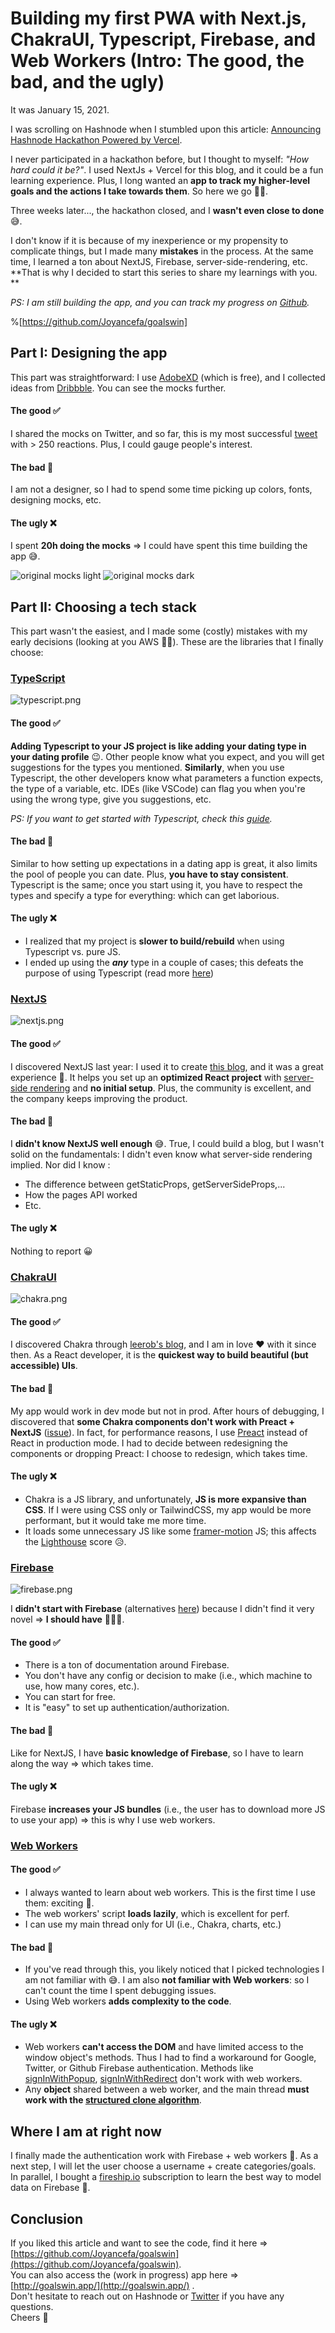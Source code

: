 # Building my first PWA with Next.js, ChakraUI, Typescript, Firebase, and Web Workers (Intro: The good, the bad, and the ugly)

It was January 15, 2021.

I was scrolling on Hashnode when I stumbled upon this article:  [Announcing Hashnode Hackathon Powered by Vercel](https://townhall.hashnode.com/announcing-hashnode-hackathon-powered-by-vercel).

I never participated in a hackathon before, but I thought to myself: *"How hard could it be?"*. I used NextJs + Vercel for this blog, and it could be a fun learning experience. Plus, I long wanted an **app to track my higher-level goals and the actions I take towards them**. So here we go 💪🏾.

Three weeks later..., the hackathon closed, and I **wasn't even close to done** 😅.

I don't know if it is because of my inexperience or my propensity to complicate things, but I made many **mistakes** in the process. At the same time, I learned a ton about NextJS, Firebase, server-side-rendering, etc. **That is why I decided to start this series to share my learnings with you. **

*PS: I am still building the app, and you can track my progress on  [Github](https://github.com/Joyancefa/goalswin).*

%[https://github.com/Joyancefa/goalswin]

## Part I: Designing the app

This part was straightforward: I use  [AdobeXD](https://www.adobe.com/products/xd.html)  (which is free), and I collected ideas from  [Dribbble](https://dribbble.com/). You can see the mocks further.

#### The good ✅
I shared the mocks on Twitter, and so far, this is my most successful  [tweet](https://twitter.com/joyancefa/status/1353349268707405824)  with > 250 reactions. Plus, I could gauge people's interest.

#### The bad 🤯
I am not a designer, so I had to spend some time picking up colors, fonts, designing mocks, etc. 

#### The ugly ❌
I spent **20h doing the mocks** => I could have spent this time building the app 😅. 

![original mocks light](https://pbs.twimg.com/media/EsgPERNW8AAaTXR?format=jpg&name=large)
![original mocks dark](https://pbs.twimg.com/media/EsgPERNXMAIg27B?format=jpg&name=large)

## Part II: Choosing a tech stack

This part wasn't the easiest, and I made some (costly) mistakes with my early decisions (looking at you AWS 🤏🏾). These are the libraries that I finally choose:

### [TypeScript](https://www.typescriptlang.org/)

![typescript.png](https://cdn.hashnode.com/res/hashnode/image/upload/v1615361830569/A01DJVFu1.png)

#### The good ✅

**Adding Typescript to your JS project is like adding your dating type in your dating profile** 😉. Other people know what you expect, and you will get suggestions for the types you mentioned. **Similarly**, when you use Typescript, the other developers know what parameters a function expects, the type of a variable, etc. IDEs (like VSCode) can flag you when you're using the wrong type, give you suggestions, etc.

*PS: If you want to get started with Typescript, check this  [guide](https://kodeinstincts.hashnode.dev/typescript-beginner-start-here?guid=e3ec5af7-4eac-435d-ac0c-8c71eefccb42&deviceId=b85a9a6b-30ab-4c7d-985f-c1a31aa81998).*

#### The bad 🤯
Similar to how setting up expectations in a dating app is great, it also limits the pool of people you can date. Plus, **you have to stay consistent**. Typescript is the same; once you start using it, you have to respect the types and specify a type for everything: which can get laborious. 

#### The ugly ❌
- I realized that my project is **slower to build/rebuild** when using Typescript vs. pure JS.
- I ended up using the ***any*** type in a couple of cases; this defeats the purpose of using Typescript (read more  [here](https://thoughtbot.com/blog/typescript-stop-using-any-there-s-a-type-for-that))

### [NextJS](https://nextjs.org/)

![nextjs.png](https://cdn.hashnode.com/res/hashnode/image/upload/v1615361884861/yQBK1TN_y.png)

#### The good ✅
I discovered NextJS last year: I used it to create  [this blog](http://frontendjoy.com/), and it was a great experience 🙂. It helps you set up an **optimized React project** with [server-side rendering](https://www.educative.io/edpresso/what-is-server-side-rendering) and **no initial setup**. Plus, the community is excellent, and the company keeps improving the product.

#### The bad 🤯
I **didn't know NextJS well enough** 😅. True, I could build a blog, but I wasn't solid on the fundamentals: I didn't even know what server-side rendering implied. Nor did I know :
- The difference between getStaticProps, getServerSideProps,...
- How the pages API worked
- Etc.

#### The ugly ❌
Nothing to report 😀

### [ChakraUI](https://chakra-ui.com/)

![chakra.png](https://cdn.hashnode.com/res/hashnode/image/upload/v1615361960457/ZJVk9Psk5.png)

#### The good ✅

I discovered Chakra through  [leerob's blog](https://github.com/leerob/leerob.io), and I am in love ❤️ with it since then. As a React developer, it is the **quickest way to build beautiful (but accessible) UIs**.

#### The bad 🤯
My app would work in dev mode but not in prod. After hours of debugging, I discovered that **some Chakra components don't work with Preact + NextJS** ([issue](https://github.com/chakra-ui/chakra-ui/issues/3099)). In fact, for performance reasons, I use  [Preact](https://preactjs.com/)  instead of React in production mode. I had to decide between redesigning the components or dropping Preact: I choose to redesign, which takes time.

#### The ugly ❌
- Chakra is a JS library, and unfortunately, **JS is more expansive than CSS**. If I were using CSS only or TailwindCSS, my app would be more performant, but it would take me more time. 
- It loads some unnecessary JS like some [framer-motion](https://www.framer.com/motion/) JS; this affects the [Lighthouse](https://developers.google.com/web/tools/lighthouse) score 😥.

### [Firebase](https://firebase.google.com/)

![firebase.png](https://cdn.hashnode.com/res/hashnode/image/upload/v1615362293178/RwKMjhj-q.png)

I **didn't start with Firebase** (alternatives [here](https://joyancefa.com/work-in-progress-goalswin-set-your-goals-and-track-your-habits)) because I didn't find it very novel => **I should have** 🤦🏾‍♀️.

#### The good ✅

- There is a ton of documentation around Firebase.
- You don't have any config or decision to make (i.e., which machine to use, how many cores, etc.).
- You can start for free.
- It is "easy" to set up authentication/authorization.

#### The bad 🤯
Like for NextJS, I have **basic knowledge of Firebase**, so I have to learn along the way => which takes time.

#### The ugly ❌
Firebase **increases your JS bundles** (i.e., the user has to download more JS to use your app) => this is why I use web workers.

### [Web Workers](https://developer.mozilla.org/en-US/docs/Web/API/Web_Workers_API/Using_web_workers)

#### The good ✅

- I always wanted to learn about web workers. This is the first time I use them: exciting 🥳.
- The web workers' script **loads lazily**, which is excellent for perf.
- I can use my main thread only for UI (i.e., Chakra, charts, etc.)

#### The bad 🤯
- If you've read through this, you likely noticed that I picked technologies I am not familiar with 😅. I am also **not familiar with Web workers**: so I can't count the time I spent debugging issues.
- Using Web workers **adds complexity to the code**.

#### The ugly ❌
- Web workers **can't access the DOM** and have limited access to the window object's methods. Thus I had to find a workaround for Google, Twitter, or Github Firebase authentication. Methods like [signInWithPopup](https://firebase.google.com/docs/reference/js/firebase.auth.Auth#signinwithpopup), [signInWithRedirect](https://firebase.google.com/docs/reference/js/firebase.auth.Auth#signinwithredirect) don't work with web workers. 
- Any **object** shared between a web worker, and the main thread **must work with the [structured clone algorithm](https://developer.mozilla.org/en-US/docs/Web/API/Web_Workers_API/Structured_clone_algorithm)**.

## Where I am at right now
I finally made the authentication work with Firebase + web workers 🎉. As a next step, I will let the user choose a username + create categories/goals. In parallel, I bought a  [fireship.io](https://fireship.io/)  subscription to learn the best way to model data on Firebase 🙂.

## Conclusion
If you liked this article and want to see the code, find it here =>  [https://github.com/Joyancefa/goalswin](https://github.com/Joyancefa/goalswin).   
You can also access the (work in progress) app here =>  [http://goalswin.app/](http://goalswin.app/) .  
Don't hesitate to reach out on Hashnode or  [Twitter](https://twitter.com/joyancefa)  if you have any questions.  
Cheers 🥂
